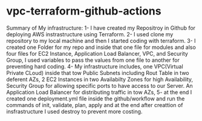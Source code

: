 # vpc-terraform-github-actions
Summary of My infrastructure:
1- I have created my Repositroy in Github for deploying AWS instrastructure using Terraform.
2- I used clone my repository to my local machine and then I started coding with terraform.
3- I created one Folder for my repo and inside that one file for modules and also four files for EC2 Instance, Application Load Balancer, VPC, and Security Group, I used variables to pass the values from one file 
   to another for preventing hard coding.
4- My infrastructure includes, one VPC(Virtual Private CLoud) inside that tow Public Subnets including Rout Table in two deferent AZs, 2 EC2 Instances in two Availabilty Zones for high Availability, Security Group 
   for allowing specific ports to have access to our Server. An Application Load Balancer for distributing traffic in tow AZs, 
5- at the end I created one deployment.yml file inside the github/workflow and run the commands of init, validate, plan, apply and at the end after creattion of insfrastructure I used destroy to prevent more costing.
